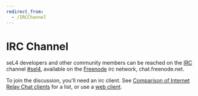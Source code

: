 ```yaml
---
redirect_from:
  - /IRCChannel
---
```


# IRC Channel


seL4 developers and other community members can be reached on the
[IRC](https://en.wikipedia.org/wiki/Internet_Relay_Chat)
channel
[#sel4](http://webchat.freenode.net/?channels=#sel4),
available on the [Freenode](http://www.freenode.net/) irc
network, chat.freenode.net.

To join the discussion, you'll need an irc client. See
[Comparison of Internet Relay Chat clients](https://en.wikipedia.org/wiki/Comparison_of_Internet_Relay_Chat_clients) for a list, or use a
[web client](http://webchat.freenode.net/?channels=#sel4).
